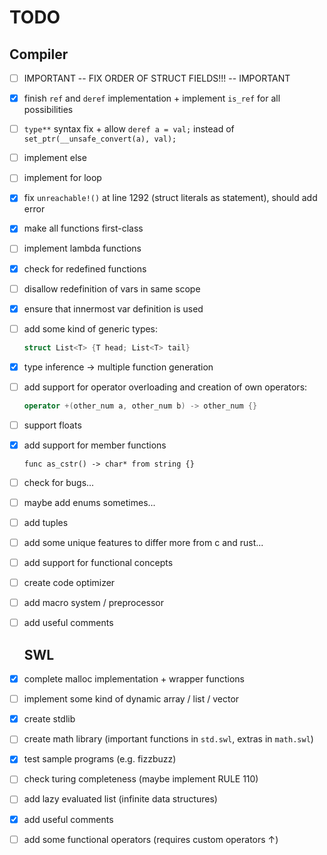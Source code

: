 # TODO

## Compiler

- [ ] IMPORTANT -- FIX ORDER OF STRUCT FIELDS!!! -- IMPORTANT

- [x] finish `ref` and `deref` implementation + implement `is_ref` for all possibilities

- [ ] `type**`  syntax fix + allow `deref a = val;` instead of `set_ptr(__unsafe_convert(a), val);`

- [ ] implement else

- [ ] implement for loop

- [x] fix `unreachable!()` at line 1292 (struct literals as statement), should add error

- [x] make all functions first-class

- [ ] implement lambda functions

- [x] check for redefined functions

- [ ] disallow redefinition of vars in same scope

- [x] ensure that innermost var definition is used

- [ ] add some kind of generic types:
  
  ```rust
  struct List<T> {T head; List<T> tail}
  ```

- [x] type inference -> multiple function generation 

- [ ] add support for operator overloading and creation of own operators:
  
  ```cpp
  operator +(other_num a, other_num b) -> other_num {}
  ```

- [ ] support floats

- [x] add support for member functions
  
  ```swl
  func as_cstr() -> char* from string {}
  ```

- [ ] check for bugs...

- [ ] maybe add enums sometimes...

- [ ] add tuples

- [ ] add some unique features to differ more from c and rust...

- [ ] add support for functional concepts

- [ ] create code optimizer

- [ ] add macro system / preprocessor

- [ ] add useful comments
  
  ## SWL

- [x] complete malloc implementation + wrapper functions

- [ ] implement some kind of dynamic array / list / vector

- [x] create stdlib

- [ ] create math library (important functions in `std.swl`, extras in `math.swl`)

- [x] test sample programs (e.g. fizzbuzz)

- [ ] check turing completeness (maybe implement RULE 110)

- [ ] add lazy evaluated list (infinite data structures)

- [x] add useful comments

- [ ] add some functional operators (requires custom operators ↑)
